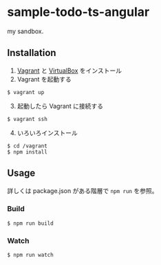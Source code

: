 # sample-todo-ts-angular

my sandbox.

## Installation
1. [Vagrant](https://www.vagrantup.com/) と [VirtualBox](https://www.virtualbox.org/) をインストール
2. Vagrant を起動する  
```shell
$ vagrant up
```
3. 起動したら Vagrant に接続する
```shell
$ vagrant ssh
```
4. いろいろインストール
```shell
$ cd /vagrant
$ npm install
```

## Usage

詳しくは package.json がある階層で `npm run` を参照。

### Build
```shell
$ npm run build
```

### Watch
```shell
$ npm run watch
```
